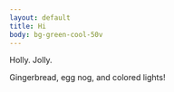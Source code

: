 ```yaml
---
layout: default
title: Hi
body: bg-green-cool-50v
---
```


<div class="padding-2">
  <p class="font-sans-20 margin-bottom-0 text-bold">Holly. Jolly.</p>
  <p class="font-sans-16 margin-top-1 text-thin">Gingerbread, egg nog, and colored lights!</p>
</div>
